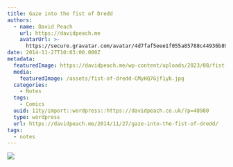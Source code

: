 ```yaml
---
title: Gaze into the fist of Dredd
authors:
  - name: David Peach
    url: https://davidpeach.me
    avatarUrl: >-
      https://secure.gravatar.com/avatar/4d7faf5eee1f055a85788c44936b8995eaab6dfb004e7854ec747ccb272e91ee?s=96&d=mm&r=g
date: 2014-11-27T10:03:00.000Z
metadata:
  featuredImage: https://davidpeach.me/wp-content/uploads/2023/08/fist-of-dredd.jpg
  media:
    featuredImage: /assets/fist-of-dredd-CMyHQ7Gjf1yb.jpg
  categories:
    - Notes
  tags:
    - Comics
  uuid: 11ty/import::wordpress::https://davidpeach.co.uk/?p=48980
  type: wordpress
  url: https://davidpeach.me/2014/11/27/gaze-into-the-fist-of-dredd/
tags:
  - notes
---
```

[![](/assets/fist-of-dredd-600x476-X0Sr7hdn3QdH.jpg)](/assets/fist-of-dredd-600x476-X0Sr7hdn3QdH.jpg)